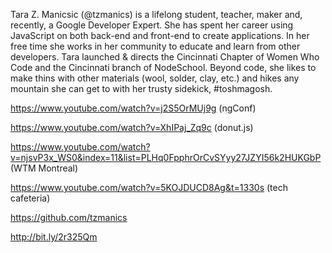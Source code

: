 Tara Z. Manicsic (@tzmanics) is a lifelong student, teacher, maker and, recently, a Google Developer Expert. She has spent her career using JavaScript on both back-end and front-end to create applications. In her free time she works in her community to educate and learn from other developers. Tara launched & directs the Cincinnati Chapter of Women Who Code and the Cincinnati branch of NodeSchool. Beyond code, she likes to make thins with other materials (wool, solder, clay, etc.) and hikes any mountain she can get to with her trusty sidekick, #toshmagosh.

https://www.youtube.com/watch?v=j2S5OrMUj9g (ngConf)

https://www.youtube.com/watch?v=XhIPaj_Zq9c (donut.js)

https://www.youtube.com/watch?v=njsvP3x_WS0&index=11&list=PLHq0FpphrOrCvSYyy27JZYI56k2HUKGbP (WTM Montreal)

https://www.youtube.com/watch?v=5KOJDUCD8Ag&t=1330s (tech cafeteria)

https://github.com/tzmanics

http://bit.ly/2r325Qm
